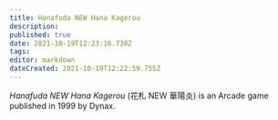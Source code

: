 ```yaml
---
title: Hanafuda NEW Hana Kagerou
description: 
published: true
date: 2021-10-19T12:23:16.738Z
tags: 
editor: markdown
dateCreated: 2021-10-19T12:22:59.755Z
---
```


_Hanafuda NEW Hana Kagerou_ (<span lang='ja'>花札 NEW 華陽炎</span>) is an Arcade game published in 1999 by Dynax.